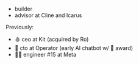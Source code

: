 - builder
- advisor at Cline and Icarus
  
Previously:

- 🩸 ceo at Kit (acquired by Ro) 
- 🤖 cto at Operator (early AI chatbot w/  award)
- 👨‍💻 engineer #15 at Meta
